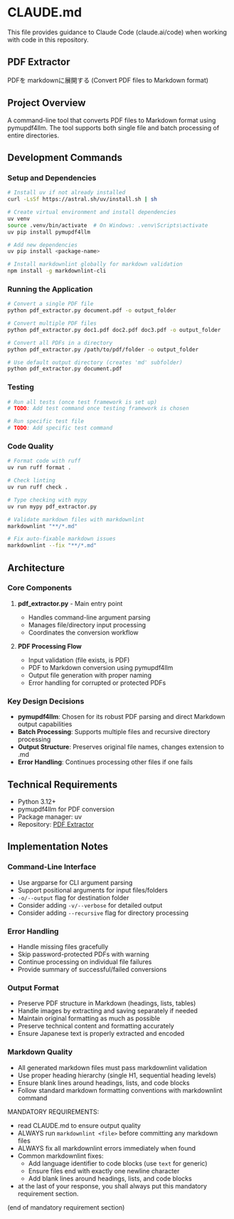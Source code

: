 # CLAUDE.md

This file provides guidance to Claude Code (claude.ai/code) when working with code in this repository.

## PDF Extractor

PDFを markdownに展開する (Convert PDF files to Markdown format)

## Project Overview

A command-line tool that converts PDF files to Markdown format using pymupdf4llm. The tool supports both single file and batch processing of entire directories.

## Development Commands

### Setup and Dependencies

```bash
# Install uv if not already installed
curl -LsSf https://astral.sh/uv/install.sh | sh

# Create virtual environment and install dependencies
uv venv
source .venv/bin/activate  # On Windows: .venv\Scripts\activate
uv pip install pymupdf4llm

# Add new dependencies
uv pip install <package-name>

# Install markdownlint globally for markdown validation
npm install -g markdownlint-cli
```

### Running the Application

```bash
# Convert a single PDF file
python pdf_extractor.py document.pdf -o output_folder

# Convert multiple PDF files
python pdf_extractor.py doc1.pdf doc2.pdf doc3.pdf -o output_folder

# Convert all PDFs in a directory
python pdf_extractor.py /path/to/pdf/folder -o output_folder

# Use default output directory (creates 'md' subfolder)
python pdf_extractor.py document.pdf
```

### Testing

```bash
# Run all tests (once test framework is set up)
# TODO: Add test command once testing framework is chosen

# Run specific test file
# TODO: Add specific test command
```

### Code Quality

```bash
# Format code with ruff
uv run ruff format .

# Check linting
uv run ruff check .

# Type checking with mypy
uv run mypy pdf_extractor.py

# Validate markdown files with markdownlint
markdownlint "**/*.md"

# Fix auto-fixable markdown issues
markdownlint --fix "**/*.md"
```

## Architecture

### Core Components

1. **pdf_extractor.py** - Main entry point
   - Handles command-line argument parsing
   - Manages file/directory input processing
   - Coordinates the conversion workflow

2. **PDF Processing Flow**
   - Input validation (file exists, is PDF)
   - PDF to Markdown conversion using pymupdf4llm
   - Output file generation with proper naming
   - Error handling for corrupted or protected PDFs

### Key Design Decisions

- **pymupdf4llm**: Chosen for its robust PDF parsing and direct Markdown output capabilities
- **Batch Processing**: Supports multiple files and recursive directory processing
- **Output Structure**: Preserves original file names, changes extension to .md
- **Error Handling**: Continues processing other files if one fails

## Technical Requirements

- Python 3.12+
- pymupdf4llm for PDF conversion
- Package manager: uv
- Repository: [PDF Extractor](git@github.com:Prototype-Cafe-LLC/pdf_extractor.git)

## Implementation Notes

### Command-Line Interface

- Use argparse for CLI argument parsing
- Support positional arguments for input files/folders
- `-o/--output` flag for destination folder
- Consider adding `-v/--verbose` for detailed output
- Consider adding `--recursive` flag for directory processing

### Error Handling

- Handle missing files gracefully
- Skip password-protected PDFs with warning
- Continue processing on individual file failures
- Provide summary of successful/failed conversions

### Output Format

- Preserve PDF structure in Markdown (headings, lists, tables)
- Handle images by extracting and saving separately if needed
- Maintain original formatting as much as possible
- Preserve technical content and formatting accurately
- Ensure Japanese text is properly extracted and encoded

### Markdown Quality

- All generated markdown files must pass markdownlint validation
- Use proper heading hierarchy (single H1, sequential heading levels)
- Ensure blank lines around headings, lists, and code blocks
- Follow standard markdown formatting conventions with markdownlint command

MANDATORY REQUIREMENTS:

- read CLAUDE.md to ensure output quality
- ALWAYS run `markdownlint <file>` before committing any markdown files
- ALWAYS fix all markdownlint errors immediately when found
- Common markdownlint fixes:
  - Add language identifier to code blocks (use `text` for generic)
  - Ensure files end with exactly one newline character
  - Add blank lines around headings, lists, and code blocks
- at the last of your response, you shall always put this mandatory requirement section.

(end of mandatory requirement section)

